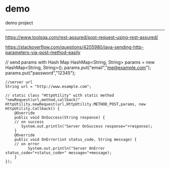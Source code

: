 # demo
demo project


----
https://www.toolsqa.com/rest-assured/post-request-using-rest-assured/

https://stackoverflow.com/questions/4205980/java-sending-http-parameters-via-post-method-easily


// send params with Hash Map
    HashMap<String, String> params = new HashMap<String, String>();
    params.put("email","me@example.com");
    params.put("password","12345");

    //server url
    String url = "http://www.example.com";

    // static class "HttpUtility" with static method "newRequest(url,method,callback)"
    HttpUtility.newRequest(url,HttpUtility.METHOD_POST,params, new HttpUtility.Callback() {
        @Override
        public void OnSuccess(String response) {
        // on success
           System.out.println("Server OnSuccess response="+response);
        }
        @Override
        public void OnError(int status_code, String message) {
        // on error
              System.out.println("Server OnError status_code="+status_code+" message="+message);
        }
    });
